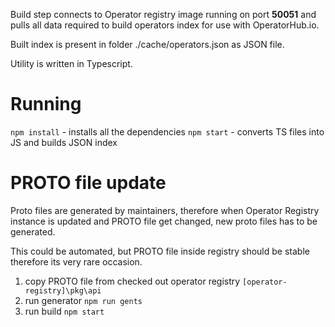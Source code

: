Build step connects to Operator registry image running on port **50051** and pulls all data required to build operators index for use with OperatorHub.io.

Built index is present in folder ./cache/operators.json as JSON file.

Utility is written in Typescript.

# Running 
`npm install` - installs all the dependencies
`npm start` - converts TS files into JS and builds JSON index

# PROTO file update
Proto files are generated by maintainers, therefore when Operator Registry instance is updated and PROTO file get changed, new proto files has to be generated.

This could be automated, but PROTO file inside registry should be stable therefore its very rare occasion.

1. copy PROTO file from checked out operator registry
`[operator-registry]\pkg\api`
2. run generator `npm run gents`
3. run build `npm start`

